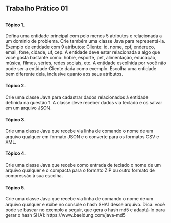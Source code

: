<h2> Trabalho Prático 01 <h2>

<h4> Tópico 1. </h4>
  <p> Defina uma entidade principal com pelo menos 5 atributos e relacionada a um domínio de problema. Crie também uma classe Java para representá-la. Exemplo de entidade com 9 atributos: Cliente: id, nome, cpf, endereço, email, fone, cidade, uf, cep. A entidade deve estar relacionada a algo que você gosta bastante como: hobie, esporte, pet, alimentação, educação, música, filmes, séries, redes sociais, etc. A entidade escolhida por você não pode ser a entidade Cliente dada como exemplo. Escolha uma entidade bem diferente dela, inclusive quanto aos seus atributos.</p>

<h4> Tópico 2. </h4>
  <p>Crie uma classe Java para cadastrar dados relacionados à entidade definida na questão 1. A classe deve receber dados via teclado e os salvar em um arquivo JSON.</p>
  
<h4> Tópico 3. </h4>
  <p> Crie uma classe Java que recebe via linha de comando o nome de um arquivo qualquer em formato JSON e o converte para os formatos CSV e XML.</p>

<h4> Tópico 4. </h4>
  <p> Crie uma classe Java que recebe como entrada de teclado o nome de um arquivo qualquer e o compacta para o formato ZIP ou outro formato de compressão à sua escolha.</p>

<h4> Tópico 5. </h4>
  <p> Crie uma classe Java que recebe via linha de comando o nome de um arquivo qualquer e exibe no console o hash SHA1 desse arquivo. Dica: você pode se basear no exemplo a seguir, que gera o hash md5 e adaptá-lo para gerar o hash SHA1: https://www.baeldung.com/java-md5 </p>

